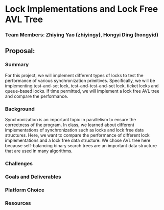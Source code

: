 # Lock Implementations and Lock Free AVL Tree
### Team Members: Zhiying Yao (zhiyingy), Hongyi Ding (hongyid)

## Proposal:
### Summary

For this project, we will implement different types of locks to test the performance of various synchronization primitives. Specifically, we will be implementing test-and-set lock, test-and-test-and-set lock, ticket locks and queue-based locks. If time permitted, we will implement a lock free AVL tree and compare the performance.

### Background

Synchronization is an important topic in parallelism to ensure the correctness of the program. In class, we learned about different implementations of synchronization such as locks and lock free data structures. Here, we want to compare the performance of different lock implementations and a lock free data structure. We chose AVL tree here because self-balancing binary search trees are an important data structure that are used in many algorithms.

### Challenges


### Goals and Deliverables


### Platform Choice


### Resources
